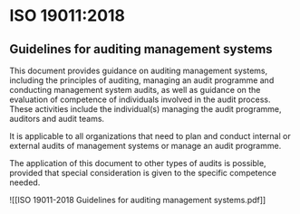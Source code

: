 # ISO 19011:2018

## Guidelines for auditing management systems
This document provides guidance on auditing management systems, including the principles of auditing, managing an audit programme and conducting management system audits, as well as guidance on the evaluation of competence of individuals involved in the audit process. These activities include the individual(s) managing the audit programme, auditors and audit teams.

It is applicable to all organizations that need to plan and conduct internal or external audits of management systems or manage an audit programme.

The application of this document to other types of audits is possible, provided that special consideration is given to the specific competence needed.

![[ISO 19011-2018 Guidelines for auditing management systems.pdf]]